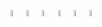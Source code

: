 <img src="https://cdn.jsdelivr.net/gh/devicons/devicon/icons/csharp/csharp-original.svg" width="5%"><img src="https://www.svgrepo.com/show/331760/sql-database-generic.svg" width="5%"><img src="https://www.svgrepo.com/show/354381/sqlite.svg" width="5%"><img src="https://www.svgrepo.com/show/373442/asp.svg" width="5%"><img src="https://www.svgrepo.com/show/447394/html.svg" width="5%"><img src="https://www.svgrepo.com/show/353623/css-3.svg" width="5%">
